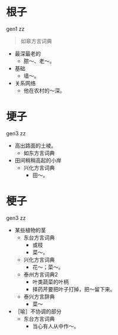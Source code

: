 # 根子
gen1 zz
> 如皋方言词典
- 最深最老的
  - 脓～、老～。
- 基础
  - 墙～。
- 关系网络
  - 他在农村的～深。

# 埂子
gen3 zz
+ 高出路面的土棱。
  * 如东方言词典
+ 田间稍稍高起的小岸
  * 兴化方言词典
    - 田～。

# 梗子
gen3 zz
+ 某些植物的茎
  * 东台方言词典
    + 或枝
    - 菜～。
  * 兴化方言词典
    - 花～；菜～。
  * 泰州方言词典2
    + 叶类蔬菜的叶柄
    - 择药芹要把叶子打掉，把～留下来。
  * 泰兴方言辞典
    - 菜～
+ ［喻］不协调的部分
  * 东台方言词典
    - 当心有人从中作～。
